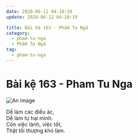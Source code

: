 ```yaml
---
date: 2020-06-12 04:10:19
update: 2020-06-12 04:10:19

title: Bài kệ 163 - Phẩm Tự Ngã
category:
  - pham-tu-nga
  - Phẩm Tự Ngã
tag:
  - pham-tu-nga
---
```


# Bài kệ 163 - Pham Tu Nga

![An image](/img/pham-tu-nga/pham-tu-nga-163.jpg)

Dễ làm các điều ác,<br>Dễ làm tự hại mình.<br>Còn việc lành, việc tốt,<br>Thật tối thượng khó làm.<br>
